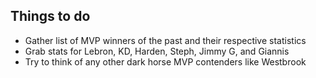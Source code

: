 ## Things to do

* Gather list of MVP winners of the past and their respective statistics
* Grab stats for Lebron, KD, Harden, Steph, Jimmy G, and Giannis
* Try to think of any other dark horse MVP contenders like Westbrook
